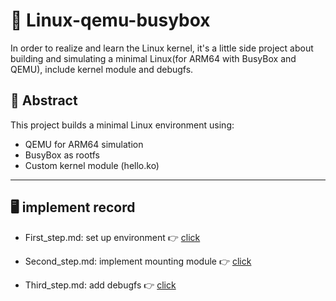 # 🐧 Linux-qemu-busybox
In order to realize and learn the Linux kernel, it's a little side project about building and simulating a minimal Linux(for ARM64 with BusyBox and QEMU), include kernel module and debugfs.

## 📁 Abstract

This project builds a minimal Linux environment using:
- QEMU for ARM64 simulation
- BusyBox as rootfs
- Custom kernel module (hello.ko)
---
## 🖥 implement record 

-  First_step.md: set up environment 👉 [click](/First_step.md)

- Second_step.md: implement mounting module 👉 [click](/Second_step.md)

- Third_step.md: add debugfs 👉 [click](/Third_step.md)
